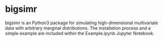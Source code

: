 # bigsimr

bigsimr is an Python3 package for simulating high-dimensional multivariate data with arbitrary marginal distributions. The installation process and a simple example are included within the Example.ipynb Jupyter Notebook.

